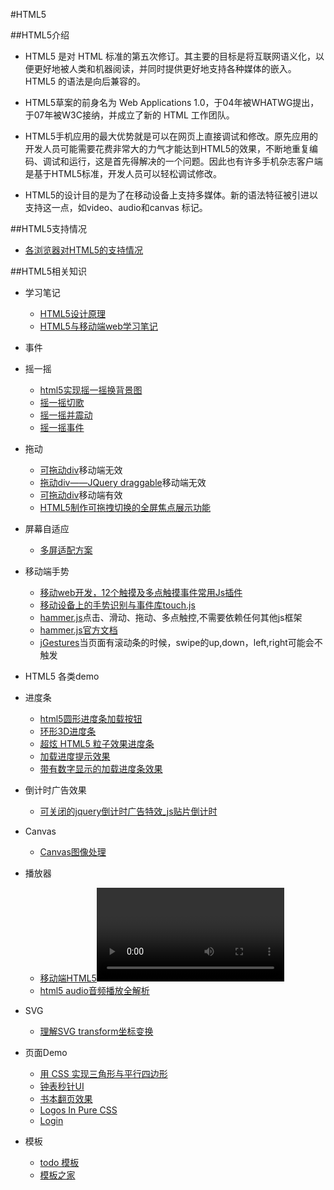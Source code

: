 #HTML5

##HTML5介绍

* HTML5 是对 HTML 标准的第五次修订。其主要的目标是将互联网语义化，以便更好地被人类和机器阅读，并同时提供更好地支持各种媒体的嵌入。HTML5 的语法是向后兼容的。

* HTML5草案的前身名为 Web Applications 1.0，于04年被WHATWG提出，于07年被W3C接纳，并成立了新的 HTML 工作团队。

* HTML5手机应用的最大优势就是可以在网页上直接调试和修改。原先应用的开发人员可能需要花费非常大的力气才能达到HTML5的效果，不断地重复编码、调试和运行，这是首先得解决的一个问题。因此也有许多手机杂志客户端是基于HTML5标准，开发人员可以轻松调试修改。

* HTML5的设计目的是为了在移动设备上支持多媒体。新的语法特征被引进以支持这一点，如video、audio和canvas 标记。

##HTML5支持情况
* [各浏览器对HTML5的支持情况](http://html5accessibility.com/)


##HTML5相关知识
* 学习笔记
    * [HTML5设计原理](http://www.chinaz.com/design/2011/0303/162653.shtml)
    * [HTML5与移动端web学习笔记](http://segmentfault.com/a/1190000002712653)

* 事件
 * 摇一摇
    * [html5实现摇一摇换背景图](http://www.kuaipao8.com/?p=1405)
    * [摇一摇切歌](http://www.itnose.net/detail/6194939.html)
    * [摇一摇并震动](http://www.itnose.net/detail/6385472.html)
    * [摇一摇事件](http://www.helloweba.com/view-blog-287.html)
 
 * 拖动
    * [可拖动div](http://www.cnblogs.com/dolphinX/p/3290520.html)移动端无效
    * [拖动div——JQuery draggable](http://jqueryui.com/draggable/)移动端无效
    * [可拖动div](http://touch.code.baidu.com/examples.html)移动端有效
    * [HTML5制作可拖拽切换的全屏焦点展示功能](http://www.xwcms.net/js/html5sl/67799.html)
 
 * 屏幕自适应
    * [多屏适配方案](http://div.io/topic/1092)
 
 * 移动端手势
    * [移动web开发，12个触摸及多点触摸事件常用Js插件](http://www.pureasme.com/blog/2013/1105390.html)
    * [移动设备上的手势识别与事件库touch.js](http://touch.code.baidu.com/)
    * [hammer.js](http://blog.csdn.net/kongjiea/article/details/43016085)点击、滑动、拖动、多点触控,不需要依赖任何其他js框架
    * [hammer.js官方文档](http://hammerjs.github.io/getting-started/)
    * [jGestures](http://www.haorooms.com/post/jquery_jGestures)当页面有滚动条的时候，swipe的up,down，left,right可能会不触发

* HTML5 各类demo
 * 进度条
    * [html5圆形进度条加载按钮](http://sc.chinaz.com/jiaobendemo.aspx?downloadid=14415192753332&qq-pf-to=pcqq.group)
    * [环形3D进度条](http://www.html5tricks.com/demo/css3-3d-circle-progress/index.html)
    * [超炫 HTML5 粒子效果进度条](http://www.cnblogs.com/lhb25/p/9-html5-effects.html)
    * [加载进度提示效果](http://www.yyyweb.com/377.html)
    * [带有数字显示的加载进度条效果](http://www.yyyweb.com/377.html)
 
 * 倒计时广告效果
    * [可关闭的jquery倒计时广告特效_js贴片倒计时](http://www.codefans.net/jscss/code/4461.shtml)
 
 * Canvas
    * [Canvas图像处理](http://www.imooc.com/learn/476?from=itblog)
 
 * 播放器
    * [移动端HTML5<video>视频播放优化](http://www.xuanfengge.com/html5-video-play.html)
    * [html5 audio音频播放全解析](http://www.open-open.com/lib/view/open1407401112973.html)
 
 * SVG
    * [理解SVG transform坐标变换](http://www.zhangxinxu.com/wordpress/2015/10/understand-svg-transform/)
 
 * 页面Demo
    * [用 CSS 实现三角形与平行四边形](http://jerryzou.com/posts/use-css-to-paint-triangle-and-parallelogram/)
    * [钟表秒针UI](http://codepen.io/jon-walstedt/pen/qbjEu)
    * [书本翻页效果](http://codepen.io/fivera/pen/rHigj)
    * [Logos In Pure CSS](http://www.bchanx.com/logos-in-pure-css-demo)
    * [Login](http://www.instantshift.com/2015/10/02/free-html5-css3-login-signup-forms/)
 
  
 * 模板
    * [todo 模板](http://flatfull.com/themes/todo/dashboard-2.html) 
    * [模板之家](http://www.cssmoban.com/tags.asp?n=Bootstrap)
